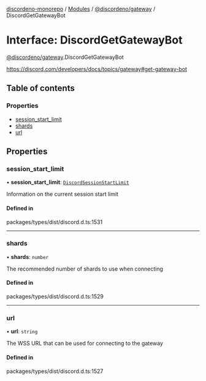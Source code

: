 [discordeno-monorepo](../README.md) / [Modules](../modules.md) / [@discordeno/gateway](../modules/discordeno_gateway.md) / DiscordGetGatewayBot

# Interface: DiscordGetGatewayBot

[@discordeno/gateway](../modules/discordeno_gateway.md).DiscordGetGatewayBot

https://discord.com/developers/docs/topics/gateway#get-gateway-bot

## Table of contents

### Properties

- [session_start_limit](discordeno_gateway.DiscordGetGatewayBot.md#session_start_limit)
- [shards](discordeno_gateway.DiscordGetGatewayBot.md#shards)
- [url](discordeno_gateway.DiscordGetGatewayBot.md#url)

## Properties

### session_start_limit

• **session_start_limit**: [`DiscordSessionStartLimit`](discordeno_gateway.DiscordSessionStartLimit.md)

Information on the current session start limit

#### Defined in

packages/types/dist/discord.d.ts:1531

---

### shards

• **shards**: `number`

The recommended number of shards to use when connecting

#### Defined in

packages/types/dist/discord.d.ts:1529

---

### url

• **url**: `string`

The WSS URL that can be used for connecting to the gateway

#### Defined in

packages/types/dist/discord.d.ts:1527
